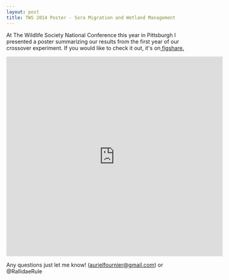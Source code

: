 ```yaml
---
layout: post
title: TWS 2014 Poster - Sora Migration and Wetland Management
---
```


At The Wildlife Society National Conference this year in Pittsburgh I presented a poster summarizing our results from the first year of our crossover experiment. If you would like to check it out, it's on<a href="http://figshare.com/articles/Sora_migration_and_Wetland_Management/1226634"> figshare.</a>

<iframe src="http://wl.figshare.com/articles/1226634/embed?show_title=1" width="568" height="525" frameborder="0"></iframe>

Any questions just let me know! (aurielfournier@gmail.com) or @RallidaeRule 
&nbsp;

&nbsp;
